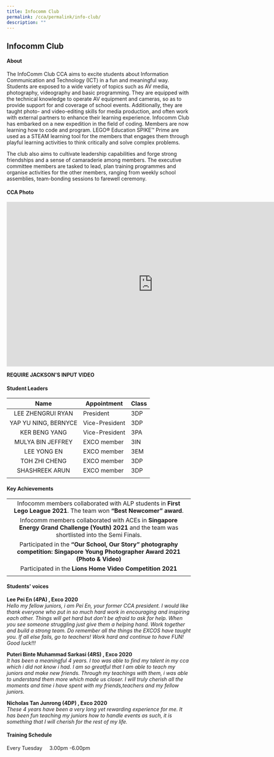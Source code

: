 ```yaml
---
title: Infocomm Club
permalink: /cca/permalink/info-club/
description: ""
---
```

## Infocomm Club

#### About

The InfoComm Club CCA aims to excite students about Information Communication and Technology (ICT) in a fun and meaningful way. Students are exposed to a wide variety of topics such as AV media, photography, videography and basic programming. They are equipped with the technical knowledge to operate AV equipment and cameras, so as to provide support for and coverage of school events. Additionally, they are taught photo- and video-editing skills for media production, and often work with external partners to enhance their learning experience. Infocomm Club has embarked on a new expedition in the field of coding. Members are now learning how to code and program. LEGO® Education SPIKE™ Prime are used as a STEAM learning tool for the members that engages them through playful learning activities to think critically and solve complex problems.  
  
The club also aims to cultivate leadership capabilities and forge strong friendships and a sense of camaraderie among members. The executive committee members are tasked to lead, plan training programmes and organise activities for the other members, ranging from weekly school assemblies, team-bonding sessions to farewell ceremony.

#### CCA Photo

<iframe allowfullscreen="true" height="450" width="800" frameborder="0" src="https://docs.google.com/presentation/d/e/2PACX-1vSaAEtzZgAKzOwmk4NyrHyYBe8T6PeKWiHdFri0bOPi94Eryd58RBSzeJUdyArYYyfSr9JbDpCHT3wO/embed?start=false&amp;loop=false&amp;delayms=3000"></iframe>

**REQUIRE JACKSON'S INPUT VIDEO**

#### Student Leaders

| Name | Appointment | Class |
|:---:|---|---|
| LEE ZHENGRUI RYAN | President | 3DP |
| YAP YU NING, BERNYCE | Vice-President | 3DP |
| KER BENG YANG | Vice-President | 3PA |
| MULYA BIN JEFFREY | EXCO member | 3IN |
| LEE YONG EN | EXCO member | 3EM |
| TOH ZHI CHENG | EXCO member | 3DP |
| SHASHREEK ARUN | EXCO member | 3DP |
|  |  |  |

#### Key Achievements

|  |
|:---:|
| Infocomm members collaborated with ALP students in&nbsp;**First Lego League 2021**. The team won&nbsp;**“Best Newcomer” award**. |
| Infocomm members collaborated with ACEs in&nbsp;**Singapore Energy Grand Challenge (Youth) 2021**&nbsp;and the team was shortlisted into the Semi Finals. |
| Participated in the&nbsp;**“Our School, Our Story” photography competition: Singapore Young Photographer Award 2021 (Photo &amp; Video)** |
| Participated in the&nbsp;**Lions Home Video Competition 2021** |
|  |

#### Students' voices

**Lee Pei En (4PA) , Exco 2020** <br>
_Hello my fellow juniors, i am Pei En, your former CCA president. I would like thank everyone who put in so much hard work in encouraging and inspiring each other. Things will get hard but don’t be afraid to ask for help. When you see someone struggling just give them a helping hand. Work together and build a strong team. Do remember all the things the EXCOS have taught you. If all else fails, go to teachers! Work hard and continue to have FUN! Good luck!!!_  
  
**Puteri Binte Muhammad Sarkasi (4RS) , Exco 2020** <br>
_It has been a meaningful 4 years. I too was able to find my talent in my cca which i did not know i had. I am so greatful that I am able to teach my juniors and make new friends. Through my teachings with them, i was able to understand them more which made us closer. I will truly cherish all the moments and time i have spent with my friends,teachers and my fellow juniors._  
  
**Nicholas Tan Junrong (4DP) , Exco 2020** <br>
_These 4 years have been a very long yet rewarding experience for me. It has been fun teaching my juniors how to handle events as such, it is something that I will cherish for the rest of my life._  

#### Training Schedule

Every Tuesday&nbsp;&nbsp;&nbsp; &nbsp;3.00pm -6.00pm